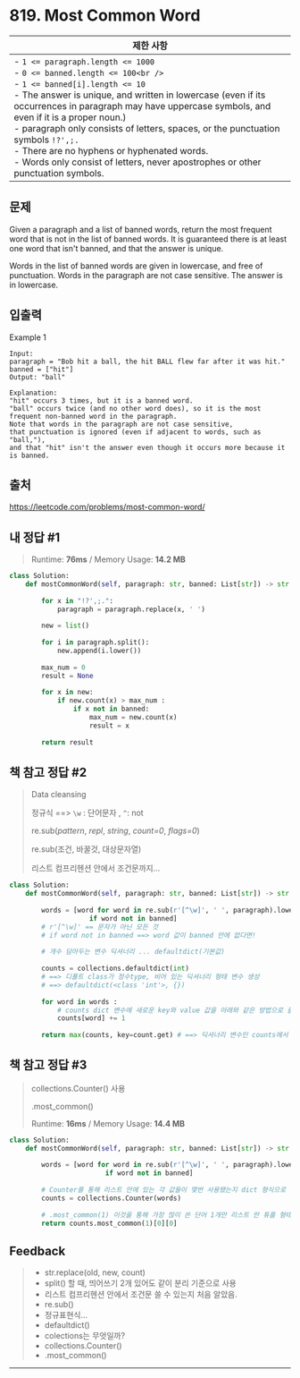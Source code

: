 # 819. Most Common Word

| 제한 사항                                                    |
| ------------------------------------------------------------ |
| - `1 <= paragraph.length <= 1000` <br />- `0 <= banned.length <= 100<br />`<br />- `1 <= banned[i].length <= 10`<br />- The answer is unique, and written in lowercase (even if its occurrences in paragraph may have uppercase symbols, and even if it is a proper noun.)<br />- paragraph only consists of letters, spaces, or the punctuation symbols `!?',;.`<br />- There are no hyphens or hyphenated words.<br />- Words only consist of letters, never apostrophes or other punctuation symbols. |



## 문제

Given a paragraph and a list of banned words, return the most frequent word that is not in the list of banned words.  It is guaranteed there is at least one word that isn't banned, and that the answer is unique.

Words in the list of banned words are given in lowercase, and free of punctuation.  Words in the paragraph are not case sensitive.  The answer is in lowercase.



## 입출력

Example 1

```
Input: 
paragraph = "Bob hit a ball, the hit BALL flew far after it was hit."
banned = ["hit"]
Output: "ball"

Explanation: 
"hit" occurs 3 times, but it is a banned word.
"ball" occurs twice (and no other word does), so it is the most frequent non-banned word in the paragraph. 
Note that words in the paragraph are not case sensitive,
that punctuation is ignored (even if adjacent to words, such as "ball,"), 
and that "hit" isn't the answer even though it occurs more because it is banned.
```



## 출처

https://leetcode.com/problems/most-common-word/



## 내 정답 #1

> Runtime: **76ms** / Memory Usage: **14.2 MB**

```python
class Solution:
    def mostCommonWord(self, paragraph: str, banned: List[str]) -> str:
        
        for x in "!?',;.":
            paragraph = paragraph.replace(x, ' ')
        
        new = list()
        
        for i in paragraph.split():
            new.append(i.lower())
        
        max_num = 0
        result = None
        
        for x in new:
            if new.count(x) > max_num :
                if x not in banned:
                    max_num = new.count(x)
                    result = x
        
        return result
```



## 책 참고 정답 #2

> Data cleansing
>
> 정규식 ==> `\w` : 단어문자 ,  `^`: not  
>
> re.sub(*pattern*, *repl*, *string*, *count=0*, *flags=0*)
>
> re.sub(조건, 바꿀것, 대상문자열)
>
> 리스트 컴프리헨션 안에서 조건문까지...

```python
class Solution:
    def mostCommonWord(self, paragraph: str, banned: List[str]) -> str:
        
        words = [word for word in re.sub(r'[^\w]', ' ', paragraph).lower().split()
                	if word not in banned]
        # r'[^\w]' == 문자가 아닌 모든 것
        # if word not in banned ==> word 값이 banned 안에 없다면!
        
        # 개수 담아두는 변수 딕셔너리 ... defaultdict(기본값)
        
        counts = collections.defaultdict(int)
        # ==> 디폴트 class가 정수type, 비어 있는 딕셔너리 형태 변수 생성
        # ==> defaultdict(<class 'int'>, {})
        
        for word in words :
            # counts dict 변수에 새로운 key와 value 값을 아래와 같은 방법으로 줄 수 있다.
            counts[word] += 1
        
        return max(counts, key=count.get) # ==> 딕셔너리 변수인 counts에서 값이 가장 큰 키를 가져온다.
```



## 책 참고 정답 #3

> collections.Counter() 사용
>
> .most_common()
>
> Runtime: **16ms** / Memory Usage: **14.4 MB**

```python
class Solution:
    def mostCommonWord(self, paragraph: str, banned: List[str]) -> str:
        
        words = [word for word in re.sub(r'[^\w]', ' ', paragraph).lower().split()
                        if word not in banned]
		
        # Counter를 통해 리스트 안에 있는 각 값들이 몇번 사용됐는지 dict 형식으로 변환
        counts = collections.Counter(words)
        
        # .most_common(1) 이것을 통해 가장 많이 쓴 단어 1개만 리스트 안 튜플 형태로 출력 ==> [('ball',2)]
        return counts.most_common(1)[0][0]
```





## Feedback

> * str.replace(old, new, count)
> * split() 할 때, 띄어쓰기 2개 있어도 같이 분리 기준으로 사용
> * 리스트 컴프리헨션 안에서 조건문 쓸 수 있는지 처음 알았음.
> * re.sub()
> * 정규표현식...
> * defaultdict()
> * colections는 무엇일까?
> * collections.Counter()
> * .most_common()



---

